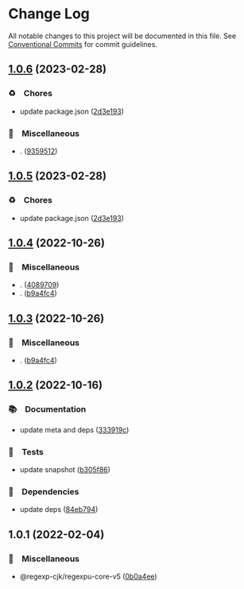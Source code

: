# Change Log

All notable changes to this project will be documented in this file.
See [Conventional Commits](https://conventionalcommits.org) for commit guidelines.

## [1.0.6](https://github.com/bluelovers/ws-regexp/compare/@regexp-cjk/regexpu-core-v5@1.0.4...@regexp-cjk/regexpu-core-v5@1.0.6) (2023-02-28)



### ♻️　Chores

* update package.json ([2d3e193](https://github.com/bluelovers/ws-regexp/commit/2d3e1938f552c1801c4c66d9361ac9b01e466833))


### 🔖　Miscellaneous

* . ([9359512](https://github.com/bluelovers/ws-regexp/commit/93595125b9ab7ebcac4e69cd21026709b994c1fc))



## [1.0.5](https://github.com/bluelovers/ws-regexp/compare/@regexp-cjk/regexpu-core-v5@1.0.4...@regexp-cjk/regexpu-core-v5@1.0.5) (2023-02-28)



### ♻️　Chores

* update package.json ([2d3e193](https://github.com/bluelovers/ws-regexp/commit/2d3e1938f552c1801c4c66d9361ac9b01e466833))



## [1.0.4](https://github.com/bluelovers/ws-regexp/compare/@regexp-cjk/regexpu-core-v5@1.0.2...@regexp-cjk/regexpu-core-v5@1.0.4) (2022-10-26)



### 🔖　Miscellaneous

* . ([4089709](https://github.com/bluelovers/ws-regexp/commit/408970963472ab4f3016ab389383965e8c542b59))
* . ([b9a4fc4](https://github.com/bluelovers/ws-regexp/commit/b9a4fc4a8d1a9d78758ce4a2a47b4f4eb9a6ec3f))



## [1.0.3](https://github.com/bluelovers/ws-regexp/compare/@regexp-cjk/regexpu-core-v5@1.0.2...@regexp-cjk/regexpu-core-v5@1.0.3) (2022-10-26)



### 🔖　Miscellaneous

* . ([b9a4fc4](https://github.com/bluelovers/ws-regexp/commit/b9a4fc4a8d1a9d78758ce4a2a47b4f4eb9a6ec3f))



## [1.0.2](https://github.com/bluelovers/ws-regexp/compare/@regexp-cjk/regexpu-core-v5@1.0.1...@regexp-cjk/regexpu-core-v5@1.0.2) (2022-10-16)



### 📚　Documentation

* update meta and deps ([333919c](https://github.com/bluelovers/ws-regexp/commit/333919c0bfbed688463fa4850d47ec29cbf0a1a2))


### 🚨　Tests

* update snapshot ([b305f86](https://github.com/bluelovers/ws-regexp/commit/b305f86986b073c1504fc842d019a61453a69741))


### 📌　Dependencies

* update deps ([84eb794](https://github.com/bluelovers/ws-regexp/commit/84eb7941e3fbd630fde0b2996fb5e2f9be101179))



## 1.0.1 (2022-02-04)


### 🔖　Miscellaneous

* @regexp-cjk/regexpu-core-v5 ([0b0a4ee](https://github.com/bluelovers/ws-regexp/commit/0b0a4ee42c53c6e81dc1abeaa7e8a80de8762577))
